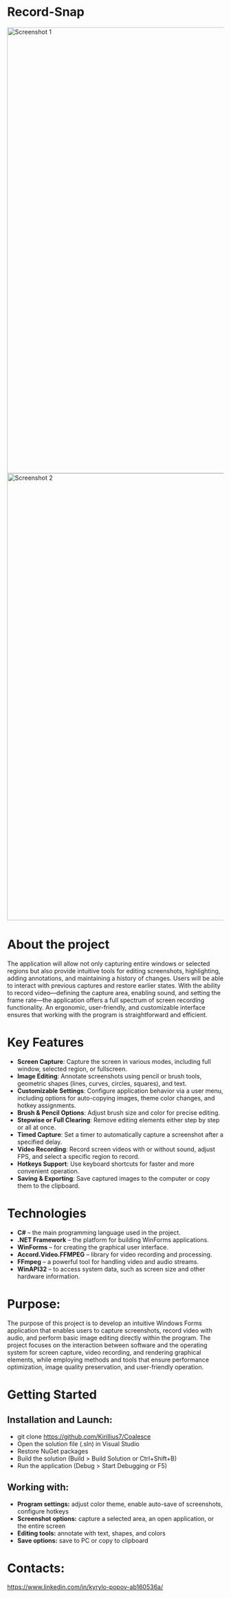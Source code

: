# Record-Snap

<img alt="Screenshot 1" width="800" height="1038" alt="image" src="https://github.com/user-attachments/assets/a639e20e-dd3e-427e-97bd-2af042b43d51" />
<img alt="Screenshot 2" width="800" height="1041" alt="image" src="https://github.com/user-attachments/assets/1c5a34bc-f871-4165-b97f-956e9f106086" />

# About the project
The application will allow not only capturing entire windows or selected regions but also provide intuitive tools for editing screenshots, highlighting, adding annotations, and maintaining a history of changes. Users will be able to interact with previous captures and restore earlier states. With the ability to record video—defining the capture area, enabling sound, and setting the frame rate—the application offers a full spectrum of screen recording functionality. An ergonomic, user-friendly, and customizable interface ensures that working with the program is straightforward and efficient.

# Key Features

- **Screen Capture**: Capture the screen in various modes, including full window, selected region, or fullscreen.  
- **Image Editing**: Annotate screenshots using pencil or brush tools, geometric shapes (lines, curves, circles, squares), and text.  
- **Customizable Settings**: Configure application behavior via a user menu, including options for auto-copying images, theme color changes, and hotkey assignments.  
- **Brush & Pencil Options**: Adjust brush size and color for precise editing.  
- **Stepwise or Full Clearing**: Remove editing elements either step by step or all at once.  
- **Timed Capture**: Set a timer to automatically capture a screenshot after a specified delay.  
- **Video Recording**: Record screen videos with or without sound, adjust FPS, and select a specific region to record.  
- **Hotkeys Support**: Use keyboard shortcuts for faster and more convenient operation.  
- **Saving & Exporting**: Save captured images to the computer or copy them to the clipboard.

# Technologies
- **C#** – the main programming language used in the project.
- **.NET Framework** – the platform for building WinForms applications.
- **WinForms** – for creating the graphical user interface.
- **Accord.Video.FFMPEG** – library for video recording and processing.
- **FFmpeg** – a powerful tool for handling video and audio streams.
- **WinAPI32** – to access system data, such as screen size and other hardware information.

# Purpose: 
The purpose of this project is to develop an intuitive Windows Forms application that enables users to capture screenshots, record video with audio, and perform basic image editing directly within the program. The project focuses on the interaction between software and the operating system for screen capture, video recording, and rendering graphical elements, while employing methods and tools that ensure performance optimization, image quality preservation, and user-friendly operation.

# Getting Started

## Installation and Launch:
- git clone https://github.com/Kirillius7/Coalesce
- Open the solution file (.sln) in Visual Studio
- Restore NuGet packages
- Build the solution (Build > Build Solution or Ctrl+Shift+B)
- Run the application (Debug > Start Debugging or F5)

## Working with:
- **Program settings:** adjust color theme, enable auto-save of screenshots, configure hotkeys
- **Screenshot options:** capture a selected area, an open application, or the entire screen
- **Editing tools:** annotate with text, shapes, and colors
- **Save options:** save to PC or copy to clipboard

# Contacts:
https://www.linkedin.com/in/kyrylo-popov-ab160536a/
